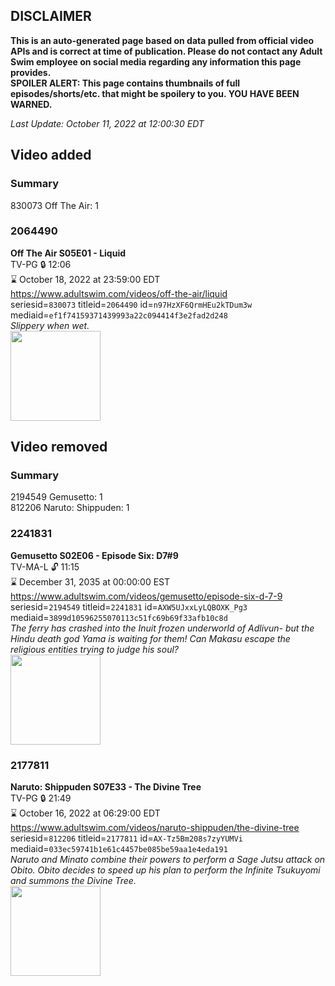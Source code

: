 ## DISCLAIMER
**This is an auto-generated page based on data pulled from official video APIs and is correct at time of publication. Please do not contact any Adult Swim employee on social media regarding any information this page provides.**  
**SPOILER ALERT: This page contains thumbnails of full episodes/shorts/etc. that might be spoilery to you. YOU HAVE BEEN WARNED.**  

_Last Update: October 11, 2022 at 12:00:30 EDT_
## Video added
### Summary
830073 Off The Air: 1  
### 2064490
**Off The Air S05E01 - Liquid**  
TV-PG 🔒 12:06  
⌛ October 18, 2022 at 23:59:00 EDT  
https://www.adultswim.com/videos/off-the-air/liquid  
seriesid=`830073` titleid=`2064490` id=`n97HzXF6QrmHEu2kTDum3w` mediaid=`ef1f74159371439993a22c094414f3e2fad2d248`  
_Slippery when wet._  
<a href="https://media.cdn.adultswim.com/uploads/20200312/thumbnails/2_20312133957-offtheair_501_dup-20150716.jpg"><img src="https://media.cdn.adultswim.com/uploads/20200312/thumbnails/2_20312133957-offtheair_501_dup-20150716.jpg" height="144px" /></a>
## Video removed
### Summary
2194549 Gemusetto: 1  
812206 Naruto: Shippuden: 1  
### 2241831
**Gemusetto S02E06 - Episode Six: D7#9**  
TV-MA-L 🔓 11:15  
⌛ December 31, 2035 at 00:00:00 EST  
https://www.adultswim.com/videos/gemusetto/episode-six-d-7-9  
seriesid=`2194549` titleid=`2241831` id=`AXW5UJxxLyLQBOXK_Pg3` mediaid=`3899d10596255070113c51fc69b69f33afb10c8d`  
_The ferry has crashed into the Inuit frozen underworld of Adlivun- but the Hindu death god Yama is waiting for them! Can Makasu escape the religious entities trying to judge his soul?_  
<a href="https://media.cdn.adultswim.com/uploads/20201111/thumbnails/2_2011111735131-GSMP_206_dup-20201104.jpg"><img src="https://media.cdn.adultswim.com/uploads/20201111/thumbnails/2_2011111735131-GSMP_206_dup-20201104.jpg" height="144px" /></a>
### 2177811
**Naruto: Shippuden S07E33 - The Divine Tree**  
TV-PG 🔒 21:49  
⌛ October 16, 2022 at 06:29:00 EDT  
https://www.adultswim.com/videos/naruto-shippuden/the-divine-tree  
seriesid=`812206` titleid=`2177811` id=`AX-Tz5Bm208s7zyYUMVi` mediaid=`033ec59741b1e61c4457be085be59aa1e4eda191`  
_Naruto and Minato combine their powers to perform a Sage Jutsu attack on Obito. Obito decides to speed up his plan to perform the Infinite Tsukuyomi and summons the Divine Tree._  
<a href="https://media.cdn.adultswim.com/uploads/20220317/thumbnails/2_223171430297-NarutoShippuden_381_TheDivineTree.png"><img src="https://media.cdn.adultswim.com/uploads/20220317/thumbnails/2_223171430297-NarutoShippuden_381_TheDivineTree.png" height="144px" /></a>
